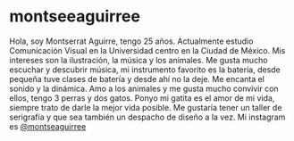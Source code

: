 # montseeaguirree

Hola, soy Montserrat Aguirre, tengo 25 años. Actualmente estudio Comunicación Visual en la Universidad centro en la Ciudad de México. Mis intereses son la ilustración, la música y los animales. Me gusta mucho escuchar y descubrir música, mi instrumento favorito es la batería, desde pequeña tuve clases de batería y desde ahí no la deje. Me encanta el sonido y la dinámica. Amo a los animales y me gusta mucho convivir con ellos, tengo 3 perras y dos gatos. Ponyo mi gatita es el amor de mi vida, siempre trato de darle la mejor vida posible. Me gustaría tener un taller de serigrafía y que sea también un despacho de diseño a la vez. Mi instagram es [@montseaguirree](https://www.instagram.com/montseaguirree/?locale=bz-hans&hl=am-et)